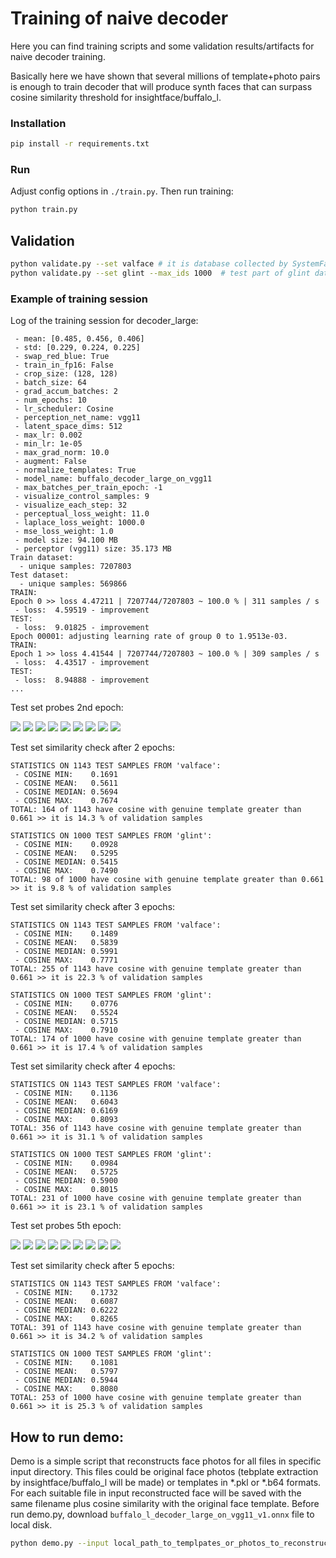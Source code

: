 # Training of naive decoder

Here you can find training scripts and some validation results/artifacts for naive decoder training.

Basically here we have shown that several millions of template+photo pairs is enough to train decoder that will 
produce synth faces that can surpass cosine similarity threshold for insightface/buffalo_l.     

### Installation

```bash
pip install -r requirements.txt
```

### Run

Adjust config options in `./train.py`. Then run training:

```bash
python train.py
```

## Validation

```bash
python validate.py --set valface # it is database collected by SystemFailure (does not contain samples from glint nor webface)
python validate.py --set glint --max_ids 1000  # test part of glint dataset
```

### Example of training session

Log of the training session for decoder_large:
```
 - mean: [0.485, 0.456, 0.406]
 - std: [0.229, 0.224, 0.225]
 - swap_red_blue: True
 - train_in_fp16: False
 - crop_size: (128, 128)
 - batch_size: 64
 - grad_accum_batches: 2
 - num_epochs: 10
 - lr_scheduler: Cosine
 - perception_net_name: vgg11
 - latent_space_dims: 512
 - max_lr: 0.002
 - min_lr: 1e-05
 - max_grad_norm: 10.0
 - augment: False
 - normalize_templates: True
 - model_name: buffalo_decoder_large_on_vgg11
 - max_batches_per_train_epoch: -1
 - visualize_control_samples: 9
 - visualize_each_step: 32
 - perceptual_loss_weight: 11.0
 - laplace_loss_weight: 1000.0
 - mse_loss_weight: 1.0
 - model size: 94.100 MB
 - perceptor (vgg11) size: 35.173 MB
Train dataset:
  - unique samples: 7207803
Test dataset:
  - unique samples: 569866
TRAIN:
Epoch 0 >> loss 4.47211 | 7207744/7207803 ~ 100.0 % | 311 samples / s 
 - loss:  4.59519 - improvement
TEST:
 - loss:  9.01825 - improvement
Epoch 00001: adjusting learning rate of group 0 to 1.9513e-03.
TRAIN:
Epoch 1 >> loss 4.41544 | 7207744/7207803 ~ 100.0 % | 309 samples / s 
 - loss:  4.43517 - improvement
TEST:
 - loss:  8.94888 - improvement
...
```

Test set probes 2nd epoch:

![](./artifacts/decoder_large_2nd_epoch_sample_0.png)      ![](./artifacts/decoder_large_2nd_epoch_sample_1.png)      ![](./artifacts/decoder_large_2nd_epoch_sample_2.png)
![](./artifacts/decoder_large_2nd_epoch_sample_3.png)      ![](./artifacts/decoder_large_2nd_epoch_sample_4.png)      ![](./artifacts/decoder_large_2nd_epoch_sample_5.png)
![](./artifacts/decoder_large_2nd_epoch_sample_6.png)      ![](./artifacts/decoder_large_2nd_epoch_sample_7.png)      ![](./artifacts/decoder_large_2nd_epoch_sample_8.png)

Test set similarity check after 2 epochs:

```
STATISTICS ON 1143 TEST SAMPLES FROM 'valface':
 - COSINE MIN:    0.1691
 - COSINE MEAN:   0.5611
 - COSINE MEDIAN: 0.5694
 - COSINE MAX:    0.7674
TOTAL: 164 of 1143 have cosine with genuine template greater than 0.661 >> it is 14.3 % of validation samples

STATISTICS ON 1000 TEST SAMPLES FROM 'glint':
 - COSINE MIN:    0.0928
 - COSINE MEAN:   0.5295
 - COSINE MEDIAN: 0.5415
 - COSINE MAX:    0.7490
TOTAL: 98 of 1000 have cosine with genuine template greater than 0.661 >> it is 9.8 % of validation samples
```

Test set similarity check after 3 epochs:

```
STATISTICS ON 1143 TEST SAMPLES FROM 'valface':
 - COSINE MIN:    0.1489
 - COSINE MEAN:   0.5839
 - COSINE MEDIAN: 0.5991
 - COSINE MAX:    0.7771
TOTAL: 255 of 1143 have cosine with genuine template greater than 0.661 >> it is 22.3 % of validation samples

STATISTICS ON 1000 TEST SAMPLES FROM 'glint':
 - COSINE MIN:    0.0776
 - COSINE MEAN:   0.5524
 - COSINE MEDIAN: 0.5715
 - COSINE MAX:    0.7910
TOTAL: 174 of 1000 have cosine with genuine template greater than 0.661 >> it is 17.4 % of validation samples
```

Test set similarity check after 4 epochs:

```
STATISTICS ON 1143 TEST SAMPLES FROM 'valface':
 - COSINE MIN:    0.1136
 - COSINE MEAN:   0.6043
 - COSINE MEDIAN: 0.6169
 - COSINE MAX:    0.8093
TOTAL: 356 of 1143 have cosine with genuine template greater than 0.661 >> it is 31.1 % of validation samples

STATISTICS ON 1000 TEST SAMPLES FROM 'glint':
 - COSINE MIN:    0.0984
 - COSINE MEAN:   0.5725
 - COSINE MEDIAN: 0.5900
 - COSINE MAX:    0.8015
TOTAL: 231 of 1000 have cosine with genuine template greater than 0.661 >> it is 23.1 % of validation samples
```

Test set probes 5th epoch:

![](./artifacts/decoder_large_4th_epoch_sample_0.png)      ![](./artifacts/decoder_large_4th_epoch_sample_1.png)      ![](./artifacts/decoder_large_4th_epoch_sample_2.png)
![](./artifacts/decoder_large_4th_epoch_sample_3.png)      ![](./artifacts/decoder_large_4th_epoch_sample_4.png)      ![](./artifacts/decoder_large_4th_epoch_sample_5.png)
![](./artifacts/decoder_large_4th_epoch_sample_6.png)      ![](./artifacts/decoder_large_4th_epoch_sample_7.png)      ![](./artifacts/decoder_large_4th_epoch_sample_8.png)


Test set similarity check after 5 epochs:

```
STATISTICS ON 1143 TEST SAMPLES FROM 'valface':
 - COSINE MIN:    0.1732
 - COSINE MEAN:   0.6087
 - COSINE MEDIAN: 0.6222
 - COSINE MAX:    0.8265
TOTAL: 391 of 1143 have cosine with genuine template greater than 0.661 >> it is 34.2 % of validation samples

STATISTICS ON 1000 TEST SAMPLES FROM 'glint':
 - COSINE MIN:    0.1081
 - COSINE MEAN:   0.5797
 - COSINE MEDIAN: 0.5944
 - COSINE MAX:    0.8080
TOTAL: 253 of 1000 have cosine with genuine template greater than 0.661 >> it is 25.3 % of validation samples
```

## How to run demo:

Demo is a simple script that reconstructs face photos for all files in specific input directory. This files could be 
original face photos (tebplate extraction by insightface/buffalo_l will be made) or templates in *.pkl or *.b64 formats.
For each suitable file in input reconstructed face will be saved with the same filename plus cosine similarity with
the original face template. Before run demo.py, download `buffalo_l_decoder_large_on_vgg11_v1.onnx` file to local disk.

```bash
python demo.py --input local_path_to_templpates_or_photos_to_reconstruct --output ./output --decoder ./weights/buffalo_l_decoder_large_on_vgg11_v1.onnx
```

